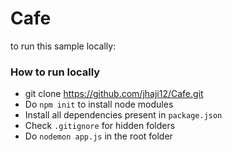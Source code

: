 # Cafe
to run this sample locally:
### How to run locally
- git clone https://github.com/jhaji12/Cafe.git
- Do `npm init` to install node modules
- Install all dependencies present in `package.json`
- Check `.gitignore` for hidden folders
- Do `nodemon app.js` in the root folder 
